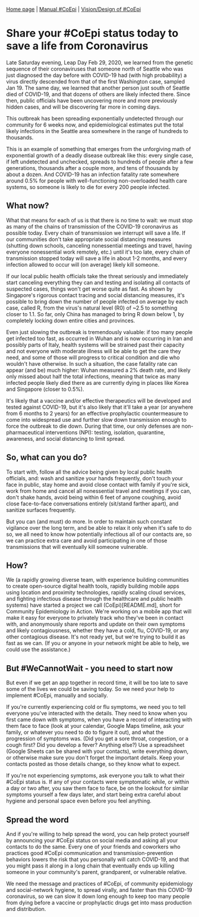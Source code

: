 [Home page](https://co-epi.github.io/website/) | [Manual #CoEpi](manual.md) | [Vision/Design of #CoEpi](vision.md)

# Share your #CoEpi status today to save a life from Coronavirus
Late Saturday evening, Leap Day Feb 29, 2020, we learned from the genetic sequence of their coronaviruses that someone north of Seattle who was just diagnosed the day before with COVID-19 had (with high probability) a virus directly descended from that of the first Washington case, sampled Jan 19. The same day, we learned that another person just south of Seattle died of COVID-19, and that dozens of others are likely infected there. Since then, public officials have been uncovering more and more previously hidden cases, and will be discovering far more in coming days.

This outbreak has been spreading exponentially undetected through our community for 6 weeks now, and epidemiological estimates put the total likely infections in the Seattle area somewhere in the range of hundreds to thousands.

This is an example of something that emerges from the unforgiving math of exponential growth of a deadly disease outbreak like this: every single case, if left undetected and unchecked, spreads to hundreds of people after a few generations, thousands after a couple more, and tens of thousands by about a dozen. And COVID-19 has an infection fatality rate somewhere around 0.5% for people with well-functioning non-overloaded health care systems, so someone is likely to die for every 200 people infected.

## What now?
What that means for each of us is that there is no time to wait: we must stop as many of the chains of transmission of the COVID-19 coronavirus as possible today. Every chain of transmission we interrupt will save a life. If our communities don't take appropriate social distancing measures (shutting down schools, canceling nonessential meetings and travel, having everyone nonessential work remotely, etc.) until it's too late, every chain of transmission stopped today will save a life in about 1-2 months, and every infection allowed to occur will (on average) likely kill someone.

If our local public health officials take the threat seriously and immediately start canceling everything they can and testing and isolating all contacts of suspected cases, things won't get worse quite as fast. As shown by Singapore's rigorous contact tracing and social distancing measures, it's possible to bring down the number of people infected on average by each case, called R, from the virus's natural level (R0) of ~2.5 to something closer to 1.1. So far, only China has managed to bring R down below 1, by completely locking down entire cities and provinces.

Even just slowing the outbreak is tremendously valuable: if too many people get infected too fast, as occurred in Wuhan and is now occurring in Iran and possibly parts of Italy, health systems will be strained past their capacity and not everyone with moderate illness will be able to get the care they need, and some of those will progress to critical condition and die who wouldn't have otherwise. In such a situation, the case fatality rate can appear (and be) much higher: Wuhan measured a 2% death rate, and likely only missed about half the total infections, meaning that twice as many infected people likely died there as are currently dying in places like Korea and Singapore (closer to 0.5%).

It's likely that a vaccine and/or effective therapeutics will be developed and tested against COVID-19, but it's also likely that it'll take a year (or anywhere from 6 months to 2 years) for an effective prophylactic countermeasure to come into widespread use and further slow down transmission enough to force the outbreak to die down. During that time, our only defenses are non-pharmaceutical interventions (NPI): testing, isolation, quarantine, awareness, and social distancing to limit spread.

## So, what can you do?
To start with, follow all the advice being given by local public health officials, and: wash and sanitize your hands frequently, don't touch your face in public, stay home and avoid close contact with family if you're sick, work from home and cancel all nonessential travel and meetings if you can, don't shake hands, avoid being within 6 feet of anyone coughing, avoid close face-to-face conversations entirely (sit/stand farther apart), and sanitize surfaces frequently.

But you can (and must) do more. In order to maintain such constant vigilance over the long term, and be able to relax it only when it's safe to do so, we all need to know how potentially infectious all of our contacts are, so we can practice extra care and avoid participating in one of those transmissions that will eventually kill someone vulnerable.

## How?
We (a rapidly growing diverse team, with experience building communities to create open-source digital health tools, rapidly building mobile apps using location and proximity technologies, rapidly scaling cloud services, and fighting infectious disease through the healthcare and public health systems) have started a project we call (CoEpi)[README.md], short for Community Epidemiology in Action. We're working on a mobile app that will make it easy for everyone to privately track who they've been in contact with, and anonymously share reports and update on their own symptoms and likely contagiousness, whether they have a cold, flu, COVID-19, or any other contagious disease. It's not ready yet, but we're trying to build it as fast as we can. (If you or anyone in your network might be able to help, we could use the assistance.)

## But #WeCannotWait - you need to start now
But even if we get an app together in record time, it will be too late to save some of the lives we could be saving today. So we need your help to implement #CoEpi, manually and socially.

If you're currently experiencing cold or flu symptoms, we need you to tell everyone you've interacted with the details. They need to know when you first came down with symptoms, when you have a record of interacting with them face to face (look at your calendar, Google Maps timeline, ask your family, or whatever you need to do to figure it out), and what the progression of symptoms was. (Did you get a sore throat, congestion, or a cough first? Did you develop a fever? Anything else?) Use a spreadsheet (Google Sheets can be shared with your contacts), write everything down, or otherwise make sure you don't forget the important details. Keep your contacts posted as those details change, so they know what to expect.

If you're not experiencing symptoms, ask everyone you talk to what their #CoEpi status is. If any of your contacts were symptomatic while, or within a day or two after, you saw them face to face, be on the lookout for similar symptoms yourself a few days later, and start being extra careful about hygiene and personal space even before you feel anything.

## Spread the word
And if you're willing to help spread the word, you can help protect yourself by announcing your #CoEpi status on social media and asking all your contacts to do the same. Every one of your friends and coworkers who practices good #CoEpi communication and transmission-prevention behaviors lowers the risk that you personally will catch COVID-19, and that you might pass it along in a long chain that eventually ends up killing someone in your community's parent, grandparent, or vulnerable relative.

We need the message and practices of #CoEpi, of community epidemiology and social-network hygiene, to spread virally, and faster than this COVID-19 coronavirus, so we can slow it down long enough to keep too many people from dying before a vaccine or prophylactic drugs get into mass production and distribution.
